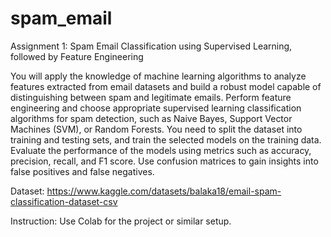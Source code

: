 # spam_email
Assignment 1: Spam Email Classification using Supervised Learning, followed by Feature Engineering

You will apply the knowledge of machine learning algorithms to analyze features extracted from email datasets and build a robust model capable of distinguishing between spam and legitimate emails. Perform feature engineering and choose appropriate supervised learning classification algorithms for spam detection, such as Naive Bayes, Support Vector Machines (SVM), or Random Forests. You need to split the dataset into training and testing sets, and train the selected models on the training data. Evaluate the performance of the models using metrics such as accuracy, precision, recall, and F1 score. Use confusion matrices to gain insights into false positives and false negatives.

Dataset:
https://www.kaggle.com/datasets/balaka18/email-spam-classification-dataset-csv

Instruction:
Use Colab for the project or similar setup.
